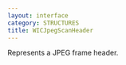 ```yaml
---
layout: interface
category: STRUCTURES
title: WICJpegScanHeader
---
```


Represents a JPEG frame header.
